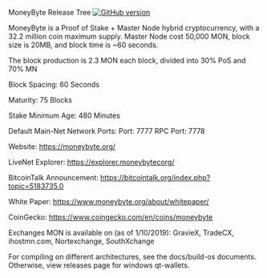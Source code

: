 MoneyByte Release Tree [![GitHub version](https://img.shields.io/badge/Version-1.3.0.0-brightgreen.svg)](https://github.com/moneybyte/moneybyte)

MoneyByte is a Proof of Stake + Master Node hybrid cryptocurrency, with a 32.2 million coin maximum supply. Master Node cost 50,000 MON, block size is 20MB, and block time is ~60 seconds.

The block production is 2.3 MON each block, divided into 30% PoS and 70% MN

Block Spacing: 60 Seconds

Maturity: 75 Blocks

Stake Minimum Age: 480 Minutes

Default Main-Net Network Ports:
Port: 7777
RPC Port: 7778

Website: https://moneybyte.org/

LiveNet Explorer: https://explorer.moneybytecorg/

BitcoinTalk Announcement: https://bitcointalk.org/index.php?topic=5183735.0

White Paper: https://www.moneybyte.org/about/whitepaper/

CoinGecko: https://www.coingecko.com/en/coins/moneybyte

Exchanges MON is available on (as of 1/10/2019): GravieX, TradeCX, ihostmn.com, Nortexchange, SouthXchange

For compiling on different architectures, see the docs/build-os documents. Otherwise, view releases page for windows qt-wallets.
